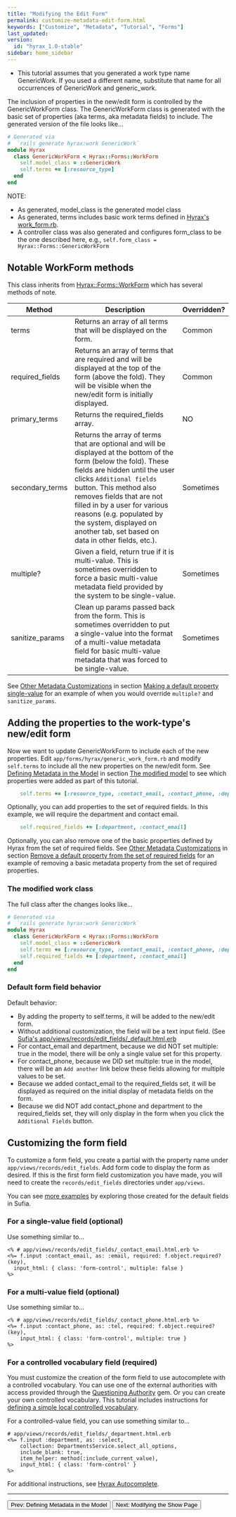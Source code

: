 ```yaml
---
title: "Modifying the Edit Form"
permalink: customize-metadata-edit-form.html
keywords: ["Customize", "Metadata", "Tutorial", "Forms"]
last_updated:
version:
  id: "hyrax_1.0-stable"
sidebar: home_sidebar
---
```


<ul class='info'><li>This tutorial assumes that you generated a work type name GenericWork.  If you used a different name, substitute that name for all occurrences of GenericWork and generic_work.</li></ul>

The inclusion of properties in the new/edit form is controlled by the GenericWorkForm class. The GenericWorkForm class is generated with the basic set of properties (aka terms, aka metadata fields) to include. The generated version of the file looks like...

```ruby
# Generated via
#  `rails generate hyrax:work GenericWork`
module Hyrax
  class GenericWorkForm < Hyrax::Forms::WorkForm
    self.model_class = ::GenericWork
    self.terms += [:resource_type]
  end
end
```

NOTE:

- As generated, model_class is the generated model class
- As generated, terms includes basic work terms defined in [Hyrax's work_form.rb](https://github.com/samvera/hyrax/blob/master/app/forms/hyrax/forms/work_form.rb).
- A controller class was also generated and configures form_class to be the one described here, e.g., `self.form_class = Hyrax::Forms::GenericWorkForm`

## Notable WorkForm methods

This class inherits from [Hyrax::Forms::WorkForm](https://github.com/samvera/hyrax/blob/master/app/forms/hyrax/forms/work_form.rb) which has several methods of note.

| Method          | Description                                                                                                                                                                                                                                                                                                                                                                      | Overridden? |
| --------------- | -------------------------------------------------------------------------------------------------------------------------------------------------------------------------------------------------------------------------------------------------------------------------------------------------------------------------------------------------------------------------------- | ----------- |
| terms           | Returns an array of all terms that will be displayed on the form.                                                                                                                                                                                                                                                                                                                | Common      |
| required_fields | Returns an array of terms that are required and will be displayed at the top of the form (above the fold). They will be visible when the new/edit form is initially displayed.                                                                                                                                                                                                   | Common      |
| primary_terms   | Returns the required_fields array.                                                                                                                                                                                                                                                                                                                                               | NO          |
| secondary_terms | Returns the array of terms that are optional and will be displayed at the bottom of the form (below the fold). These fields are hidden until the user clicks `Additional fields` button. This method also removes fields that are not filled in by a user for various reasons (e.g. populated by the system, displayed on another tab, set based on data in other fields, etc.). | Sometimes   |
| multiple?       | Given a field, return true if it is multi-value. This is sometimes overridden to force a basic multi-value metadata field provided by the system to be single-value.                                                                                                                                                                                                             | Sometimes   |
| sanitize_params | Clean up params passed back from the form. This is sometimes overridden to put a single-value into the format of a multi-value metadata field for basic multi-value metadata that was forced to be single-value.                                                                                                                                                                 | Sometimes   |

See [Other Metadata Customizations](customize-metadata-other-customizations.html) in section [Making a default property single-value](customize-metadata-other-customizations.html#making-a-default-property-single-value) for an example of when you would override `multiple?` and `sanitize_params`.

## Adding the properties to the work-type's new/edit form

Now we want to update GenericWorkForm to include each of the new properties. Edit `app/forms/hyrax/generic_work_form.rb` and modify `self.terms` to include all the new properties on the new/edit form. See [Defining Metadata in the Model](customize-metadata-model.html) in section [The modified model](customize-metadata-model.html#the-modified-model) to see which properties were added as part of this tutorial.

```ruby
    self.terms += [:resource_type, :contact_email, :contact_phone, :department]
```

Optionally, you can add properties to the set of required fields. In this example, we will require the department and contact email.

```ruby
    self.required_fields += [:department, :contact_email]
```

Optionally, you can also remove one of the basic properties defined by Hyrax from the set of required fields. See [Other Metadata Customizations](customize-metadata-other-customizations.html) in section [Remove a default property from the set of required fields](customize-metadata-other-customizations.html#remove-a-default-property-from-the-set-of-required-fields) for an example of removing a basic metadata property from the set of required properties.

### The modified work class

The full class after the changes looks like...

```ruby
# Generated via
#  `rails generate hyrax:work GenericWork`
module Hyrax
  class GenericWorkForm < Hyrax::Forms::WorkForm
    self.model_class = ::GenericWork
    self.terms += [:resource_type, :contact_email, :contact_phone, :department]
    self.required_fields += [:department, :contact_email]
  end
end
```

### Default form field behavior

Default behavior:

- By adding the property to self.terms, it will be added to the new/edit form.
- Without additional customization, the field will be a text input field. (See [Sufia's app/views/records/edit_fields/\_default.html.erb](https://github.com/samvera/sufia/blob/master/app/views/records/edit_fields/_default.html.erb)
- For contact_email and department, because we did NOT set multiple: true in the model, there will be only a single value set for this property.
- For contact_phone, because we DID set multiple: true in the model, there will be an `Add another` link below these fields allowing for multiple values to be set.
- Because we added contact_email to the required_fields set, it will be displayed as required on the initial display of metadata fields on the form.
- Because we did NOT add contact_phone and department to the required_fields set, they will only display in the form when you click the `Additional Fields` button.

## Customizing the form field

To customize a form field, you create a partial with the property name under `app/views/records/edit_fields`. Add form code to display the form as desired. If this is the first form field customization you have made, you will need to create the `records/edit_fields` directories under `app/views`.

You can see [more examples](https://github.com/samvera/hyrax/tree/master/app/views/records/edit_fields) by exploring those created for the default fields in Sufia.

### For a single-value field (optional)

Use something similar to...

```erb
<% # app/views/records/edit_fields/_contact_email.html.erb %>
<%= f.input :contact_email, as: :email, required: f.object.required?(key),
  input_html: { class: 'form-control', multiple: false }
%>
```

### For a multi-value field (optional)

Use something similar to...

```erb
<% # app/views/records/edit_fields/_contact_phone.html.erb %>
<%= f.input :contact_phone, as: :tel, required: f.object.required?(key),
    input_html: { class: 'form-control', multiple: true }
%>
```

### For a controlled vocabulary field (required)

You must customize the creation of the form field to use autocomplete with a controlled vocabulary. You can use one of the external authorities with access provided through the [Questioning Authority](https://github.com/samvera/questioning_authority) gem. Or you can create your own controlled vocabulary. This tutorial includes instructions for [defining a simple local controlled vocabulary](customize-metadata-controlled-vocabulary.html).

For a controlled-value field, you can use something similar to...

```erb
# app/views/records/edit_fields/_department.html.erb
<%= f.input :department, as: :select,
    collection: DepartmentsService.select_all_options,
    include_blank: true,
    item_helper: method(:include_current_value),
    input_html: { class: 'form-control' }
%>
```

For additional instructions, see [Hyrax Autocomplete](https://github.com/samvera/hyrax/wiki/Autocomplete-in-Hyrax).

---

<p><a href="customize-metadata-model.html"><button type="button" class="btn btn-primary">Prev: Defining Metadata in the Model</button></a>  <a href="customize-metadata-show-page.html"><button type="button" class="btn btn-primary">Next: Modifying the Show Page</button></a></p>
